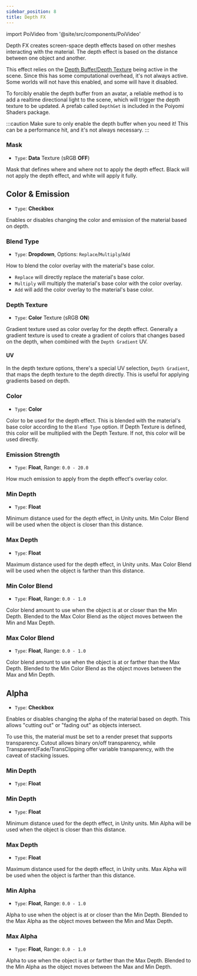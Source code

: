 ```yaml
---
sidebar_position: 8
title: Depth FX
---
```

import PoiVideo from '@site/src/components/PoiVideo'

Depth FX creates screen-space depth effects based on other meshes interacting with the material. The depth effect is based on the distance between one object and another.

This effect relies on the [Depth Buffer/Depth Texture](https://docs.unity3d.com/Manual/SL-CameraDepthTexture.html) being active in the scene. Since this has some computational overhead, it's not always active. Some worlds will not have this enabled, and some will have it disabled.

To forcibly enable the depth buffer from an avatar, a reliable method is to add a realtime directional light to the scene, which will trigger the depth texture to be updated. A prefab called `DepthGet` is included in the Poiyomi Shaders package.

:::caution
Make sure to only enable the depth buffer when you need it! This can be a performance hit, and it's not always necessary.
:::

### Mask

- `Type`: **Data** Texture (sRGB **OFF**)

Mask that defines where and where not to apply the depth effect. Black will not apply the depth effect, and white will apply it fully.

## Color & Emission

- `Type`: **Checkbox**

Enables or disables changing the color and emission of the material based on depth.

### Blend Type

- `Type`: **Dropdown**, Options: `Replace`/`Multiply`/`Add`

How to blend the color overlay with the material's base color.

- `Replace` will directly replace the material's base color.
- `Multiply` will multiply the material's base color with the color overlay.
- `Add` will add the color overlay to the material's base color.

### Depth Texture

- `Type`: **Color** Texture (sRGB **ON**)

Gradient texture used as color overlay for the depth effect. Generally a gradient texture is used to create a gradient of colors that changes based on the depth, when combined with the `Depth Gradient` UV.

#### UV

In the depth texture options, there's a special UV selection, `Depth Gradient`, that maps the depth texture to the depth directly. This is useful for applying gradients based on depth.

### Color

- `Type`: **Color**

Color to be used for the depth effect. This is blended with the material's base color according to the `Blend Type` option. If Depth Texture is defined, this color will be multiplied with the Depth Texture. If not, this color will be used directly.

### Emission Strength

- `Type`: **Float**, Range: `0.0 - 20.0`

How much emission to apply from the depth effect's overlay color.

### Min Depth

- `Type`: **Float**

Minimum distance used for the depth effect, in Unity units. Min Color Blend will be used when the object is closer than this distance.

### Max Depth

- `Type`: **Float**

Maximum distance used for the depth effect, in Unity units. Max Color Blend will be used when the object is farther than this distance.

### Min Color Blend

- `Type`: **Float**, Range: `0.0 - 1.0`

Color blend amount to use when the object is at or closer than the Min Depth. Blended to the Max Color Blend as the object moves between the Min and Max Depth.

### Max Color Blend

- `Type`: **Float**, Range: `0.0 - 1.0`

Color blend amount to use when the object is at or farther than the Max Depth. Blended to the Min Color Blend as the object moves between the Max and Min Depth.

## Alpha

- `Type`: **Checkbox**

Enables or disables changing the alpha of the material based on depth. This allows "cutting out" or "fading out" as objects intersect.

To use this, the material must be set to a render preset that supports transparency. Cutout allows binary on/off transparency, while Transparent/Fade/TransClipping offer variable transparency, with the caveat of stacking issues.

### Min Depth

- `Type`: **Float**

### Min Depth

- `Type`: **Float**

Minimum distance used for the depth effect, in Unity units. Min Alpha will be used when the object is closer than this distance.

### Max Depth

- `Type`: **Float**

Maximum distance used for the depth effect, in Unity units. Max Alpha will be used when the object is farther than this distance.

### Min Alpha

- `Type`: **Float**, Range: `0.0 - 1.0`

Alpha to use when the object is at or closer than the Min Depth. Blended to the Max Alpha as the object moves between the Min and Max Depth.

### Max Alpha

- `Type`: **Float**, Range: `0.0 - 1.0`

Alpha to use when the object is at or farther than the Max Depth. Blended to the Min Alpha as the object moves between the Max and Min Depth.
